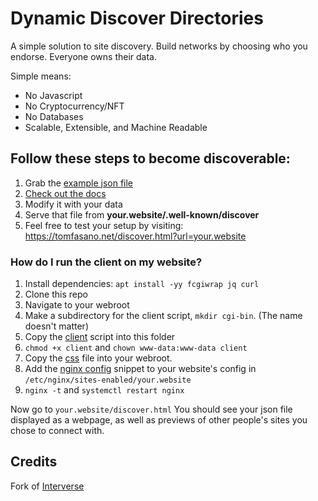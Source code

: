 # Dynamic Discover Directories

A simple solution to site discovery. Build networks by choosing who you endorse. Everyone owns their data.

Simple means:
* No Javascript
* No Cryptocurrency/NFT
* No Databases
* Scalable, Extensible, and Machine Readable

## Follow these steps to become discoverable:

1) Grab the [example json file](https://codeberg.org/onasaft/Discover/src/branch/master/.well-known/discover)
2) [Check out the docs](https://codeberg.org/onasaft/Discover/src/branch/master/Docs/README.md)
3) Modify it with your data
4) Serve that file from **your.website/.well-known/discover**
5) Feel free to test your setup by visiting:
https://tomfasano.net/discover.html?url=your.website

### How do I run the client on my website?

1) Install dependencies: `apt install -yy fcgiwrap jq curl`
2) Clone this repo
3) Navigate to your webroot
4) Make a subdirectory for the client script, `mkdir cgi-bin`. (The name doesn't matter)
5) Copy the [client](src/client) script into this folder
6) `chmod +x client` and `chown www-data:www-data client`
7) Copy the [css](src/discover.css) file into your webroot.
8) Add the [nginx config](https://codeberg.org/onasaft/Discover/src/branch/master/Docs/Hosting/nginx.md) snippet to your website's config in `/etc/nginx/sites-enabled/your.website`
9) `nginx -t` and `systemctl restart nginx`

Now go to `your.website/discover.html`
You should see your json file displayed as a webpage, as well as previews of other people's sites you chose to connect with.

## Credits
Fork of [Interverse](https://codeberg.org/gabe/Interverse)
